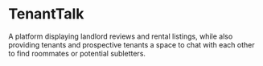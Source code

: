 # TenantTalk
A platform displaying landlord reviews and rental listings, while also providing tenants and prospective tenants a space to chat with each other to find roommates or potential subletters.
